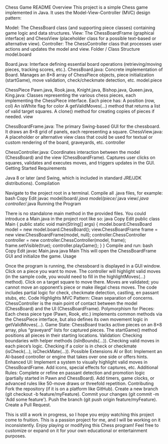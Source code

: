 Chess Game README
Overview
This project is a simple Chess game implemented in Java. It uses the Model-View-Controller (MVC) design pattern:

Model: The ChessBoard class (and supporting piece classes) containing game logic and data structures.
View: The ChessBoardFrame (graphical interface) and ChessView (placeholder class for a possible text-based or alternative view).
Controller: The ChessController class that processes user actions and updates the model and view.
Folder / Class Structure
model.board

Board.java: Interface defining essential board operations (retrieving/moving pieces, tracking scores, etc.).
ChessBoard.java: Concrete implementation of Board. Manages an 8×8 array of ChessPiece objects, piece initialization (startGame), move validation, check/checkmate detection, etc.
model.piece

ChessPiece
Pawn.java, Rook.java, Knight.java, Bishop.java, Queen.java, King.java: Classes representing the various chess pieces, each implementing the ChessPiece interface.
Each piece has:
A position (row, col)
An isWhite flag for color
A getValidMoves(...) method that returns a list of valid target squares.
A clone() method for creating copies of pieces if needed.
view

ChessBoardFrame.java: The primary Swing-based GUI for the chessboard. It draws an 8×8 grid of panels, each representing a square.
ChessView.java: A placeholder or alternative view class that could be used for textual or custom rendering of the board, graveyards, etc.
controller

ChessController.java: Coordinates interaction between the model (ChessBoard) and the view (ChessBoardFrame). Captures user clicks on squares, validates and executes moves, and triggers updates in the GUI.
Getting Started
Requirements

Java 8 or later (and Swing, which is included in standard JRE/JDK distributions).
Compilation

Navigate to the project root in a terminal.
Compile all .java files, for example:
bash
Copy
Edit
javac model/board/*.java model/piece/*.java view/*.java controller/*.java
Running the Program

There is no standalone main method in the provided files. You could introduce a Main.java in the project root like so:
java
Copy
Edit
public class Main {
public static void main(String[] args) {
model.board.ChessBoard model = new model.board.ChessBoard();
view.ChessBoardFrame frame = new view.ChessBoardFrame(model, null);
controller.ChessController controller = new controller.ChessController(model, frame);
frame.setVisible(true);
controller.playGame();
}
}
Compile and run:
bash
Copy
Edit
javac Main.java
java Main
This will open the ChessBoardFrame GUI and initialize the game.
Usage

Once the program is running, the chessboard is displayed in a GUI window.
Click on a piece you want to move. The controller will highlight valid moves (in the sample code, you would need to fill in the highlightMoves(...) method).
Click on a target square to move there.
Moves are validated; you cannot move an opponent’s piece or make illegal chess moves.
The code includes partial logic for check, checkmate detection, castling, en passant stubs, etc.
Code Highlights
MVC Pattern: Clean separation of concerns. ChessController is the main point of contact between the model (ChessBoard) and the UI (ChessBoardFrame).
Polymorphism for Pieces: Each chess piece type (Pawn, Rook, etc.) implements common methods via the ChessPiece interface, but also defines its own movement logic in getValidMoves(...).
Game State: ChessBoard tracks active pieces on an 8×8 array, plus “graveyard” lists for captured pieces. The startGame() method positions all pieces in their starting locations.
Validation:
Checking boundaries with helper methods (isInBounds(...)).
Checking valid moves in each piece’s logic.
Checking if a color is in check or checkmate (isCheck(...), isCheckMate(...)).
Possible Extensions
AI or Bot: Implement an AI-based controller or engine that takes over one side or offers hints.
Enhanced UI:
Implement a system to visually highlight valid moves in ChessBoardFrame.
Add icons, special effects for captures, etc.
Additional Rules:
Complete or refine en passant detection and promotion logic (partially started in Pawn and ChessBoard).
Add timers, game clocks, or advanced rules like 50-move draws or threefold repetition.
Contributing
Fork the repository (if it is on a platform like GitHub).
Create a new branch (git checkout -b feature/myFeature).
Commit your changes (git commit -m 'Add some feature').
Push the branch (git push origin feature/myFeature).
Create a Pull Request.

This is still a work in progress, so I hope you enjoy watching this project come to fruition.
This is a passion project for me, and I will be working on it inconsistently.
Enjoy playing or modifying this Chess program! Feel free to customize or expand on it for your own educational or entertainment purposes.